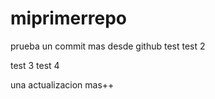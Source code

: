 # miprimerrepo
prueba
un commit mas desde github
test
test 2 

test 3
test 4

una actualizacion mas++

